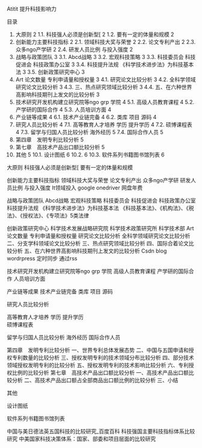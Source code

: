 Atitit 提升科技影响力


目录
1. 大原则	2
1.1. 科技强人必须是创新型[	2
1.2. 要有一定的体量和规模	2
2. 创新能力主要科技指标	2
2.1. 领域科技大奖与荣誉	2
2.2. 论文专利产出	2
2.3. 众多ngo产学研	2
2.4. 研发人员比例 与投入强度	2
3. 战略与政策团队	3
3.1. Abcd战略	3
3.2. 宏观科技策略	3
3.3. 科技委员会  科技促进会 科技政策办公室	3
3.4. 科技提升法规 《科学技术进步法》为科技基本法	3
3.5. 创新政策研究中心	3
4. Art 论文数量 专利申请量和授权量	3
4.1. 研究论文比较分析	3
4.2. 全科学领域研究论文比较分析	3
4.3. 三、热点研究领域比较分析	3
4.4. 五、在六种世界高影响科技期刊上发文的比较分析	3
5. 技术研究开发机构建立研究院等ngo grp 学院	4
5.1. 高级人员教育课程	4
5.2. 产学研的国际合作	4
5.3. 人员培训方面	4
6. 产业链等成果	4
6.1. 技术产业链完备	4
6.2. 类库 项目 源码	4
7. 研究人员比较分析	4
7.1. 高等教育人才培养   学历 提升学历	4
7.2. 硕博课程表	4
7.3. 留学与归国人员比较分析  海外经历	5
7.4. 国际合作人员	5
8. 第四章　发明专利比较分析	5
9. 第七章　高技术产品出口额比较分析	5
10. 其他	5
10.1. 设计图纸	6
10.2. 	6
10.3. 软件系列书籍图书馆列表	6



大原则
科技强人必须是创新型[
要有一定的体量和规模

创新能力主要科技指标
领域科技大奖与荣誉 
论文专利产出
众多ngo产学研
研发人员比例 与投入强度
It领域投入 google onedriver 网盘年费

战略与政策团队
Abcd战略
宏观科技策略
科技委员会  科技促进会 科技政策办公室
科技提升法规 《科学技术进步法》为科技基本法
《科技基本法》、《机构法》、《税法》、《授权法》、《专项法》5类法律

创新政策研究中心
科学技术发展战略研究院  科学技术政策研究所  科学技术部
Art 论文数量 专利申请量和授权量
研究论文比较分析
全科学领域研究论文比较分析
二、分支学科领域论文比较分析
三、热点研究领域比较分析
四、国际合着论文比较分析
五、在六种世界高影响科技期刊上发文的比较分析
Csdn blog wordrpress 定时同步 通过rss

技术研究开发机构建立研究院等ngo grp 学院
高级人员教育课程
产学研的国际合作
人员培训方面


 产业链等成果
技术产业链完备
类库 项目 源码

研究人员比较分析

高等教育人才培养   学历 提升学历  
硕博课程表


留学与归国人员比较分析  海外经历
国际合作人员

第四章　发明专利比较分析
一、世界专利总体发展态势
二、中国与五国申请和授权专利数量的比较分析
三、授权发明专利的技术领域分布比较分析
四、部分技术领域授权发明专利的比较分析
五、授权发明专利的技术影响比较分析
六、专利授权比例的比较分析
第七章　高技术产品出口额比较分析
一、高技术产品出口额比较分析
二、高技术产品出口额占全部商品出口额比例的比较分析
三、小结

其他

设计图纸

软件系列书籍图书馆列表


中国与美日德法英五国科技的比较研究_百度百科
科技强国主要科技指标体系比较研究
中美国家科技决策体系：国家、部委和项目层面的比较研究

